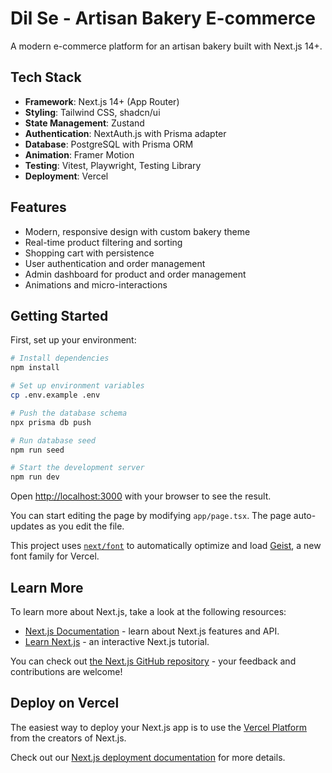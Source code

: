# Dil Se - Artisan Bakery E-commerce

A modern e-commerce platform for an artisan bakery built with Next.js 14+.

## Tech Stack

- **Framework**: Next.js 14+ (App Router)
- **Styling**: Tailwind CSS, shadcn/ui
- **State Management**: Zustand
- **Authentication**: NextAuth.js with Prisma adapter
- **Database**: PostgreSQL with Prisma ORM
- **Animation**: Framer Motion
- **Testing**: Vitest, Playwright, Testing Library
- **Deployment**: Vercel

## Features

- Modern, responsive design with custom bakery theme
- Real-time product filtering and sorting
- Shopping cart with persistence
- User authentication and order management
- Admin dashboard for product and order management
- Animations and micro-interactions

## Getting Started

First, set up your environment:

```bash
# Install dependencies
npm install

# Set up environment variables
cp .env.example .env

# Push the database schema
npx prisma db push

# Run database seed
npm run seed

# Start the development server
npm run dev
```

Open [http://localhost:3000](http://localhost:3000) with your browser to see the result.

You can start editing the page by modifying `app/page.tsx`. The page auto-updates as you edit the file.

This project uses [`next/font`](https://nextjs.org/docs/app/building-your-application/optimizing/fonts) to automatically optimize and load [Geist](https://vercel.com/font), a new font family for Vercel.

## Learn More

To learn more about Next.js, take a look at the following resources:

- [Next.js Documentation](https://nextjs.org/docs) - learn about Next.js features and API.
- [Learn Next.js](https://nextjs.org/learn) - an interactive Next.js tutorial.

You can check out [the Next.js GitHub repository](https://github.com/vercel/next.js) - your feedback and contributions are welcome!

## Deploy on Vercel

The easiest way to deploy your Next.js app is to use the [Vercel Platform](https://vercel.com/new?utm_medium=default-template&filter=next.js&utm_source=create-next-app&utm_campaign=create-next-app-readme) from the creators of Next.js.

Check out our [Next.js deployment documentation](https://nextjs.org/docs/app/building-your-application/deploying) for more details.

